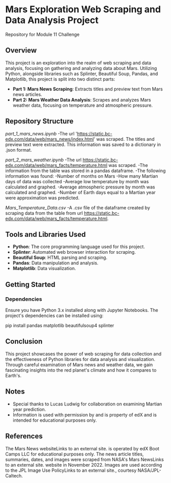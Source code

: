 # Mars Exploration Web Scraping and Data Analysis Project
Repository for Module 11 Challenge

## Overview

This project is an exploration into the realm of web scraping and data analysis, focusing on gathering and analyzing data about Mars. Utilizing Python, alongside libraries such as Splinter, Beautiful Soup, Pandas, and Matplotlib, this project is split into two distinct parts:

- **Part 1: Mars News Scraping**: Extracts titles and preview text from Mars news articles.
- **Part 2: Mars Weather Data Analysis**: Scrapes and analyzes Mars weather data, focusing on temperature and atmospheric pressure.

## Repository Structure

*part_1_mars_news.ipynb*
	-The url 'https://static.bc-edx.com/data/web/mars_news/index.html' was scraped. The titles and preview text were extracted. This information was saved to a dictionary in .json format.

*part_2_mars_weather.ipynb*
	-The url https://static.bc-edx.com/data/web/mars_facts/temperature.html was scraped. 
	-The information from the table was stored in a pandas dataframe.
	-The following information was found:
		-Number of months on Mars
		-How many Martian days of data was collected
		-Average low temperature by month was calculated and graphed.
		-Average atmospheric pressure by month was calculated and graphed.
		-Number of Earth days equal to a Martian year were approximation was predicted.

*Mars_Temperature_Data.csv*
	-A .csv file of the dataframe created by scraping data from the table from url https://static.bc-edx.com/data/web/mars_facts/temperature.html.

## Tools and Libraries Used

- **Python**: The core programming language used for this project.
- **Splinter**: Automated web browser interaction for scraping.
- **Beautiful Soup**: HTML parsing and scraping.
- **Pandas**: Data manipulation and analysis.
- **Matplotlib**: Data visualization.

## Getting Started

### Dependencies

Ensure you have Python 3.x installed along with Jupyter Notebooks. The project's dependencies can be installed using:

pip install pandas matplotlib beautifulsoup4 splinter

## Conclusion
This project showcases the power of web scraping for data collection and the effectiveness of Python libraries for data analysis and visualization. Through careful examination of Mars news and weather data, we gain fascinating insights into the red planet's climate and how it compares to Earth's.

## Notes
- Special thanks to Lucas Ludwig for collaboration on examining Martian year prediction.
- Information is used with permission by and is property of edX and is intended for educational purposes only.

## References
The Mars News websiteLinks to an external site. is operated by edX Boot Camps LLC for educational purposes only. The news article titles, summaries, dates, and images were scraped from NASA's Mars NewsLinks to an external site. website in November 2022. Images are used according to the JPL Image Use PolicyLinks to an external site., courtesy NASA/JPL-Caltech.
